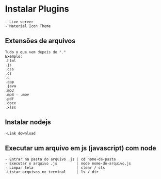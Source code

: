 #  Instalar Plugins
    - Live server
    - Material Icon Theme  

## Extensões de arquivos
    Tudo o que vem depois do "."
    Exemplo:
    .html
    .js
    .css
    .cs
    .c
    .cpp
    .java
    .mp3
    .mp4 - .mov
    .pdf
    .docx
    .xlsx

## Instalar nodejs
    -Link download 

## Executar um arquivo em js (javascript) com node
    - Entrar na pasta do arquivo .js | cd nome-da-pasta
    - Executar o arquivo .js         | node nome-do-arquivo.js
    - Limpar tela                    | clear / cls
    -Listar arquivos no terminal     | ls / dir
    

